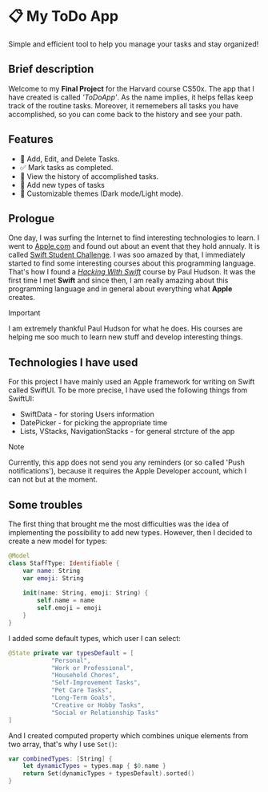# 📋 My ToDo App

Simple and efficient tool to help you manage your tasks and stay organized!

## Brief description
Welcome to my **Final Project** for the Harvard course CS50x. The app that I have created is called *'ToDoApp'*. As the name implies, it helps fellas keep track of the routine tasks. Moreover, it rememebers all tasks you have accomplished, so you can come back to the history and see your path. 

## Features
- 📝 Add, Edit, and Delete Tasks.
- ✅ Mark tasks as completed.
- 📜 View the history of accomplished tasks.
- 👥 Add new types of tasks
- 🎨 Customizable themes (Dark mode/Light mode).

## Prologue

One day, I was surfing the Internet to find interesting technologies to learn. I went to [Apple.com](https://www.apple.com/) and found out about an event that they hold annualy. It is called [Swift Student Challenge](https://developer.apple.com/swift-student-challenge/). I was soo amazed by that, I immediately started to find some interesting courses about this programming language. That's how I found a [*Hacking With Swift*](https://www.hackingwithswift.com/100/swiftui) course by Paul Hudson.
It was the first time I met **Swift** and since then, I am really amazing about this programming language and in general about everything what **Apple** creates.

> [!IMPORTANT]
> I am extremely thankful Paul Hudson for what he does. His courses are helping me soo much to learn new stuff and develop interesting things.

## Technologies I have used

For this project I have mainly used an Apple framework for writing on Swift called SwiftUI. To be more precise, I have used the following things from SwiftUI: 

- SwiftData - for storing Users information
- DatePicker - for picking the appropriate time
- Lists, VStacks, NavigationStacks - for general strcture of the app

> [!NOTE]
> Currently, this app does not send you any reminders (or so called 'Push notifications'), because it requires the Apple Developer account, which I can not but at the moment.

## Some troubles
The first thing that brought me the most difficulties was the idea of implementing the possibility to add new types. However, then I decided to create a new model for types: 

```swift
@Model
class StaffType: Identifiable {
    var name: String
    var emoji: String
    
    init(name: String, emoji: String) {
        self.name = name
        self.emoji = emoji
    }
}
```

I added some default types, which user I can select:
```swift
@State private var typesDefault = [
            "Personal",
            "Work or Professional",
            "Household Chores",
            "Self-Improvement Tasks",
            "Pet Care Tasks",
            "Long-Term Goals",
            "Creative or Hobby Tasks",
            "Social or Relationship Tasks"
]
```

And I created computed property which combines unique elements from two array, that's why I use `Set()`:
```swift
var combinedTypes: [String] {
    let dynamicTypes = types.map { $0.name }
    return Set(dynamicTypes + typesDefault).sorted()
}
```







